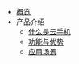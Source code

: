 * [概览](README.md)
* 产品介绍   <!-- 以下是参考的目录模版，旨在建议产品文档应该包含的内容模块。实际章节划分可根据实际内容进行调整 -->
   * [什么是云手机](相对链接)
   * [功能与优势](相对链接)
   * [应用场景](相对链接)
